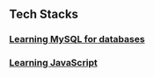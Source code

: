 ## Tech Stacks

### [Learning MySQL for databases](./Tech_Stacks/Learning_MySQL.md)
### [Learning JavaScript](./Tech_Stacks/JavaScript.md)
